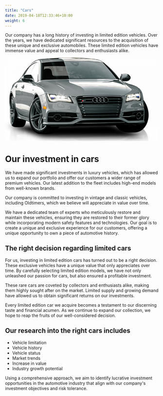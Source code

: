 ```yaml
---
title: "Cars"
date: 2019-04-18T12:33:46+10:00
weight: 6
---
```


Our company has a long history of investing in limited edition vehicles. Over the years, we have dedicated significant resources to the acquisition of these unique and exclusive automobiles. These limited edition vehicles have immense value and appeal to collectors and enthusiasts alike.

![Accounting Services](/images/audiii.jpg)

# Our investment in cars

We have made significant investments in luxury vehicles, which has allowed us to expand our portfolio and offer our customers a wider range of premium vehicles. Our latest addition to the fleet includes high-end models from well-known brands.

Our company is committed to investing in vintage and classic vehicles, including Oldtimers, which we believe will appreciate in value over time.

We have a dedicated team of experts who meticulously restore and maintain these vehicles, ensuring they are restored to their former glory while incorporating modern safety features and technologies. Our goal is to create a unique and exclusive experience for our customers, offering a unique opportunity to own a piece of automotive history.

## The right decision regarding limited cars

For us, investing in limited edition cars has turned out to be a right decision. These exclusive vehicles have a unique value that only appreciates over time. By carefully selecting limited edition models, we have not only unleashed our passion for cars, but also ensured a profitable investment.

These rare cars are coveted by collectors and enthusiasts alike, making them highly sought after on the market. Limited supply and growing demand have allowed us to obtain significant returns on our investments.

Every limited edition car we acquire becomes a testament to our discerning taste and financial acumen. As we continue to expand our collection, we hope to reap the fruits of our well-considered decision.

## Our research into the right cars includes

- Vehicle limitation
- Vehicle history
- Vehicle status
- Market trends
- Increase in value
- Industry growth potential

Using a comprehensive approach, we aim to identify lucrative investment opportunities in the automotive industry that align with our company's investment objectives and risk tolerance.
